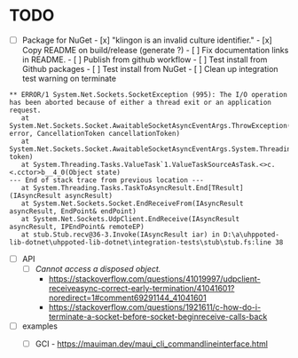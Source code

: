 # TODO

- [ ] Package for NuGet
      - [x] "klingon is an invalid culture identifier."
      - [x] Copy README on build/release (generate ?)
      - [ ] Fix documentation links in README.
      - [ ] Publish from github workflow
      - [ ] Test install from Github packages
      - [ ] Test install from NuGet
      - [ ] Clean up integration test warning on terminate
```
** ERROR/1 System.Net.Sockets.SocketException (995): The I/O operation has been aborted because of either a thread exit or an application request.
   at System.Net.Sockets.Socket.AwaitableSocketAsyncEventArgs.ThrowException(SocketError error, CancellationToken cancellationToken)
   at System.Net.Sockets.Socket.AwaitableSocketAsyncEventArgs.System.Threading.Tasks.Sources.IValueTaskSource<System.Net.Sockets.SocketReceiveFromResult>.GetResult(Int16 token)
   at System.Threading.Tasks.ValueTask`1.ValueTaskSourceAsTask.<>c.<.cctor>b__4_0(Object state)
--- End of stack trace from previous location ---
   at System.Threading.Tasks.TaskToAsyncResult.End[TResult](IAsyncResult asyncResult)
   at System.Net.Sockets.Socket.EndReceiveFrom(IAsyncResult asyncResult, EndPoint& endPoint)
   at System.Net.Sockets.UdpClient.EndReceive(IAsyncResult asyncResult, IPEndPoint& remoteEP)
   at stub.Stub.recv@36-3.Invoke(IAsyncResult iar) in D:\a\uhppoted-lib-dotnet\uhppoted-lib-dotnet\integration-tests\stub\stub.fs:line 38
```

- [ ] API
    - [ ] _Cannot access a disposed object._
        - https://stackoverflow.com/questions/41019997/udpclient-receiveasync-correct-early-termination/41041601?noredirect=1#comment69291144_41041601
        - https://stackoverflow.com/questions/1921611/c-how-do-i-terminate-a-socket-before-socket-beginreceive-calls-back

- [ ] examples
    - [ ] GCI
          - https://mauiman.dev/maui_cli_commandlineinterface.html


